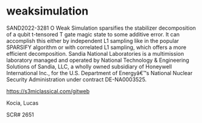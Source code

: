 # weaksimulation

SAND2022-3281 O Weak Simulation sparsifies the stabilizer decomposition of a qubit t-tensored T gate magic state to some additive error. It can accomplish this either by independent L1 sampling like in the popular SPARSIFY algorithm or with correlated L1 sampling, which offers a more efficient decomposition. Sandia National Laboratories is a multimission laboratory managed and operated by National Technology &amp; Engineering Solutions of Sandia, LLC, a wholly owned subsidiary of Honeywell International Inc., for the U.S. Department of Energyâ€™s National Nuclear Security Administration under contract DE-NA0003525.

https://s3miclassical.com/gitweb

Kocia, Lucas

SCR# 2651
